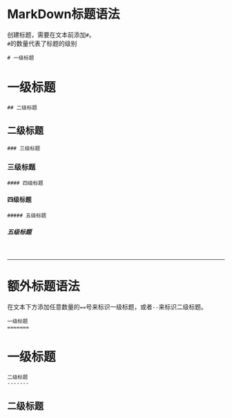 # MarkDown标题语法
创建标题，需要在文本前添加`#`。  
`#`的数量代表了标题的级别

`# 一级标题`
# 一级标题

`## 二级标题`
## 二级标题

`### 三级标题`
### 三级标题

`#### 四级标题`
#### 四级标题

`##### 五级标题`
##### 五级标题

&nbsp;
***
# 额外标题语法
在文本下方添加任意数量的`==`号来标识一级标题，或者`--`来标识二级标题。  

`一级标题`  
`=======`

一级标题
=======

`二级标题`  
`-------`

二级标题
-------


